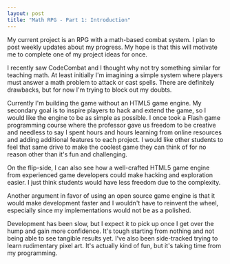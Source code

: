 ```yaml
---
layout: post
title: "Math RPG - Part 1: Introduction"
---
```


My current project is an RPG with a math-based combat system. I plan to post weekly updates about my progress. My hope is that this will motivate me to complete one of my project ideas for once.

I recently saw CodeCombat and I thought why not try something similar for teaching math. At least initially I'm imagining a simple system where players must answer a math problem to attack or cast spells. There are definitely drawbacks, but for now I'm trying to block out my doubts.

Currently I'm building the game without an HTML5 game engine. My secondary goal is to inspire players to hack and extend the game, so I would like the engine to be as simple as possible. I once took a Flash game programming course where the professor gave us freedom to be creative and needless to say I spent hours and hours learning from online resources and adding additional features to each project. I would like other students to feel that same drive to make the coolest game they can think of for no reason other than it's fun and challenging.

On the flip-side, I can also see how a well-crafted HTML5 game engine from experienced game developers could make hacking and exploration easier. I just think students would have less freedom due to the complexity.

Another argument in favor of using an open source game engine is that it would make development faster and I wouldn't have to reinvent the wheel, especially since my implementations would not be as a polished.

Development has been slow, but I expect it to pick up once I get over the hump and gain more confidence. It's tough starting from nothing and not being able to see tangible results yet. I've also been side-tracked trying to learn rudimentary pixel art. It's actually kind of fun, but it's taking time from my programming.